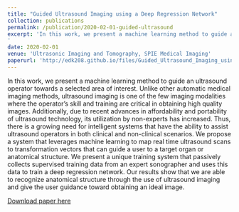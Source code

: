 ```yaml
---
title: "Guided Ultrasound Imaging using a Deep Regression Network"
collection: publications
permalink: /publication/2020-02-01-guided-ultrasound
excerpt: 'In this work, we present a machine learning method to guide an ultrasound operator towards a selected area of interest. Unlike other automatic medical imaging methods, ultrasound imaging is one of the few imaging modalities where the operator’s skill and training are critical in obtaining high quality images. Additionally, due to recent advances in affordability and portability of ultrasound technology, its utilization by non-experts has increased. Thus, there is a growing need for intelligent systems that have the ability to assist ultrasound operators in both clinical and non-clinical scenarios. We propose a system that leverages machine learning to map real time ultrasound scans to transformation vectors that can guide a user to a target organ or anatomical structure. We present a unique training system that passively collects supervised training data from an expert sonographer and uses this data to train a deep regression network. Our results show that we are able to recognize anatomical structure through the use of ultrasound imaging and give the user guidance toward obtaining an ideal image.
'
date: 2020-02-01
venue: 'Ultrasonic Imaging and Tomography, SPIE Medical Imaging'
paperurl: 'http://edk208.github.io/files/Guided_Ultrasound_Imaging_using_a_Deep_Regression_Network_Full_Paper.pdf'
---
```

In this work, we present a machine learning method to guide an ultrasound operator towards a selected area of interest. Unlike other automatic medical imaging methods, ultrasound imaging is one of the few imaging modalities where the operator’s skill and training are critical in obtaining high quality images. Additionally, due to recent advances in affordability and portability of ultrasound technology, its utilization by non-experts has increased. Thus, there is a growing need for intelligent systems that have the ability to assist ultrasound operators in both clinical and non-clinical scenarios. We propose a system that leverages machine learning to map real time ultrasound scans to transformation vectors that can guide a user to a target organ or anatomical structure. We present a unique training system that passively collects supervised training data from an expert sonographer and uses this data to train a deep regression network. Our results show that we are able to recognize anatomical structure through the use of ultrasound imaging and give the user guidance toward obtaining an ideal image.

[Download paper here](http://edk208.github.io/files/Guided_Ultrasound_Imaging_using_a_Deep_Regression_Network_Full_Paper.pdf)

